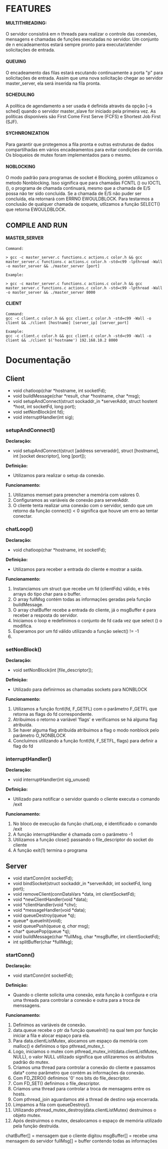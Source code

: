 # FEATURES

#### MULTITHREADING:
O servidor consistirá em n threads para realizar o controle das conexões, mensagens e chamadas de funções executadas no servidor. Um conjunto de n encadeamentos estará sempre pronto para executar/atender solicitações de entrada.

#### QUEUING
O encadeamento das filas estará escutando continuamente a porta "p" para solicitações de entrada. Assim que uma nova solicitação chegar ao servidor master_server, ela será inserida na fila pronta.

#### SCHEDULING
A política de agendamento a ser usada é definida através da opção [–s sched] quando o servidor master_slave for iniciado pela primeira vez. As políticas disponíveis são First Come First Serve (FCFS) e Shortest Job First (SJF).

#### SYCHNRONIZATION
Para garantir que protegemos a fila pronta e outras estruturas de dados compartilhadas em vários encadeamentos para evitar condições de corrida. Os bloqueios de mutex foram implementados para o mesmo.

#### NOBLOCKING
O modo padrão para programas de socket é Blocking, porém utilizamos o metodo Nonblocking. Isso significa que para chamadas FCNTL () ou IOCTL (), o programa de chamada continuará, mesmo que a chamada de E/S possa não ter sido concluída. Se a chamada de E/S não puder ser concluída, ela retornará com ERRNO EWOULDBLOCK. Para testarmos a conclusão de qualquer chamada de soquete, utlizamos a função SELECT() que retorna EWOULDBLOCK.

## COMPILE AND RUN

#### MASTER_SERVER

    Command:

    > gcc -c master_server.c functions.c actions.c color.h && gcc master_server.c functions.c actions.c color.h -std=c99 -lpthread -Wall -o master_server && ./master_server [port]

    Example:

    > gcc -c master_server.c functions.c actions.c color.h && gcc master_server.c functions.c actions.c color.h -std=c99 -lpthread -Wall -o master_server && ./master_server 8000

#### CLIENT

    Command:
    gcc -c client.c color.h && gcc client.c color.h -std=c99 -Wall -o client && ./client [hostname] [server_ip] [server_port]
    
    Example:    
    gcc -c client.c color.h && gcc client.c color.h -std=c99 -Wall -o client && ./client $('hostname') 192.168.10.2 8000

# Documentação

## Client

- void chatloop(char *hostname, int socketFd);
- void buildMessage(char *result, char *hostname, char *msg);
- void setupAndConnect(struct sockaddr_in *serverAddr, struct hostent *host, int socketFd, long port);
- void setNonBlock(int fd);
- void interruptHandler(int sig);

### setupAndConnect()

**Declaração:**
- void setupAndConnect(struct [address serveraddr], struct [hostname], int [socket descriptor], long [port]);

**Definição:**
- Utilizamos para realizar o setup da conexão.

**Funcionamento:**
1. Utilizamos memset para preencher a memória com valores 0.
2. Configuramos as variáveis de conexão para serverAddr.
3. O cliente tenta realizar uma conexão com o servidor, sendo que um retorno da função connect() < 0 significa que houve um erro ao tentar conectar.

### chatLoop()

**Declaração:**
- void chatloop(char *hostname, int socketFd);

**Definição:**
- Utilizamos para receber a entrada do cliente e mostrar a saída.

**Funcionamento:**
1. Instanciamos um struct que recebe um fd (clientFds) válido, e três arrays do tipo char para o buffer.
2. O array fullMsg contém todas as informações geradas pela função buildMessage.
3. O array chatBuffer recebe a entrada do cliente, já o msgBuffer é para receber a resposta do servidor.
4. Iniciamos o loop e redefinimos o conjunto de fd cada vez que select () o modifica.
5. Esperamos por um fd válido utilizando a função select() != -1
6. 

### setNonBlock()

**Declaração:**
- void setNonBlock(int [file_descriptor]);

**Definição:**
- Utilizado para definirmos as chamadas sockets para NONBLOCK

**Funcionamento:**
1. Utilizamos a função fcntl(fd, F_GETFL) com o parâmetro F_GETFL que retorna as flags do fd correspondente.
2. Atribuimos o retorno a variável 'flags' e verificamos se há alguma flag atribuída.
3. Se haver alguma flag atribuída atribuimos a flag o modo nonblock pelo parâmetro O_NONBLOCK
4. Concluímos utilizando a função fcntl(fd, F_SETFL, flags) para definir a flag do fd

### interruptHandler()

**Declaração:**
- void interruptHandler(int sig_unused)

**Definição:**
- Utilizado para notificar o servidor quando o cliente executa o comando /exit

**Funcionamento:**
1. No bloco de execução da função chatLoop, é identificado o comando /exit
2. A função interruptHandler é chamada com o parâmetro -1
3. Utilizamos a função close() passando o file_descriptor do socket do cliente
4. A função exit(1) termina o programa

## Server

- void startConn(int socketFd);
- void bindSocket(struct sockaddr_in *serverAddr, int socketFd, long port);
- void removeClient(connDataVars *data, int clientSocketFd);
- void *newClientHandler(void *data);
- void *clientHandler(void *chv);
- void *messageHandler(void *data);
- void queueDestroy(queue *q);
- queue* queueInit(void);
- void queuePush(queue *q, char* msg);
- char* queuePop(queue *q);
- void buildMessage(char *fullMsg, char *msgBuffer, int clientSocketFd);
- int splitBuffer(char *fullMsg);

### startConn()

**Declaração:**
- void startConn(int socketFd);

**Definição:**
- Quando o cliente solicita uma conexão, esta função à configura e cria uma threads para controlar a conexão e outra para a troca de menssagens.

**Funcionamento:**
1. Definimos as variáveis de conexão.
2. data.queue recebe o ptr da função queueInit() na qual tem por função iniciar a fila e alocar espaço para ela.
3. Para data.clientListMutex, alocamos um espaço da memória com malloc() e definimos o tipo pthread_mutex_t.
4. Logo, iniciamos o mutex com pthread_mutex_init(data.clientListMutex, NULL), o valor NULL utilizado significa que utilizaremos os atributos padrão do mutex.
5. Criamos uma thread para controlar a conexão do cliente e passamos data* como parâmetro que contém as informações da conexão.
3. Com FD_ZERO() definimos '0' nos bits do file_descriptor.
7. Com FD_SET() definimos o file_descriptor.
8. Criamos uma thread para controlar a troca de mensagens entre os hosts.
9. Com pthread_join aguardamos até a thread de destino seja encerrada.
10. Limpamos a fila com queueDestroy().
11. Utilizando pthread_mutex_destroy(data.clientListMutex) destruimos o objeto mutex.
12. Após destruirmos o mutex, desalocamos o espaço de memória utilizado pela função destruída.

chatBuffer[] = mensagem que o cliente digitou
msgBuffer[] = recebe uma mensagem do servidor
fullMsg[] = buffer contendo todas as informações
